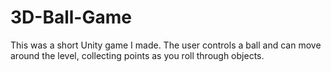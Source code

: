 # 3D-Ball-Game
This was a short Unity game I made. The user controls a ball and can move around the level, collecting points as you roll through objects. 
